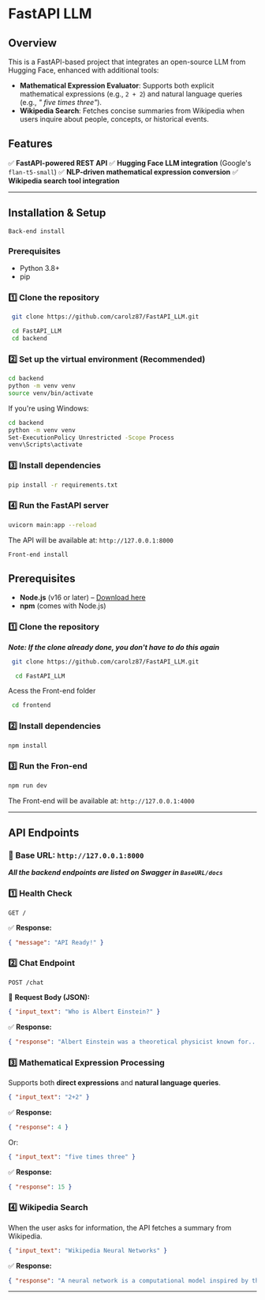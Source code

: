 # FastAPI LLM

## Overview
This is a FastAPI-based project that integrates an open-source LLM from Hugging Face, enhanced with additional tools:
- **Mathematical Expression Evaluator**: Supports both explicit mathematical expressions (e.g., `2 + 2`) and natural language queries (e.g., *" five times three"*).
- **Wikipedia Search**: Fetches concise summaries from Wikipedia when users inquire about people, concepts, or historical events.

## Features
✅ **FastAPI-powered REST API**
✅ **Hugging Face LLM integration** (Google's `flan-t5-small`)
✅ **NLP-driven mathematical expression conversion**
✅ **Wikipedia search tool integration**
<!-- ✅ **Scalable and containerized with Docker** -->

---

## Installation & Setup
`Back-end install`
### **Prerequisites**
- Python 3.8+
- pip
<!-- - Docker (optional) -->

### **1️⃣ Clone the repository**
```sh
 git clone https://github.com/carolz87/FastAPI_LLM.git

 cd FastAPI_LLM
 cd backend

```

### **2️⃣ Set up the virtual environment** (Recommended)
```sh
cd backend
python -m venv venv
source venv/bin/activate  
```
If you're using Windows:
```sh
cd backend
python -m venv venv
Set-ExecutionPolicy Unrestricted -Scope Process
venv\Scripts\activate
```

### **3️⃣ Install dependencies**
```sh
pip install -r requirements.txt
```

### **4️⃣ Run the FastAPI server**
```sh
uvicorn main:app --reload
```

The API will be available at: `http://127.0.0.1:8000`

`Front-end install`
## Prerequisites
- **Node.js** (v16 or later) – [Download here](https://nodejs.org/)
- **npm** (comes with Node.js)

### **1️⃣ Clone the repository**
___Note: If the clone already done, you don't have to do this again___
```sh
 git clone https://github.com/carolz87/FastAPI_LLM.git

  cd FastAPI_LLM
```
Acess the Front-end folder
```sh
 cd frontend
```

### **2️⃣ Install dependencies**
```sh
npm install
```

### **3️⃣ Run the Fron-end**
```sh
npm run dev
```

The Front-end will be available at: `http://127.0.0.1:4000`

---

## API Endpoints
### **🔹 Base URL:** `http://127.0.0.1:8000`

___All the backend endpoints are listed on Swagger in `BaseURL/docs`___

### **1️⃣ Health Check**
```http
GET /
```
✅ **Response:**
```json
{ "message": "API Ready!" }
```

### **2️⃣ Chat Endpoint**
```http
POST /chat
```
📌 **Request Body (JSON):**
```json
{ "input_text": "Who is Albert Einstein?" }
```
✅ **Response:**
```json
{ "response": "Albert Einstein was a theoretical physicist known for..." }
```

### **3️⃣ Mathematical Expression Processing**
Supports both **direct expressions** and **natural language queries**.
```json
{ "input_text": "2+2" }
```
✅ **Response:**
```json
{ "response": 4 }
```

Or:

```json
{ "input_text": "five times three" }
```
✅ **Response:**
```json
{ "response": 15 }
```

### **4️⃣ Wikipedia Search**
When the user asks for information, the API fetches a summary from Wikipedia.
```json
{ "input_text": "Wikipedia Neural Networks" }
```
✅ **Response:**
```json
{ "response": "A neural network is a computational model inspired by the human brain..." }
```

---
<!-- 
## Running with Docker (Optional)
For containerized deployment, use Docker:
```sh
docker build -t fastapi-ai-chatbot .
docker run -p 8000:8000 fastapi-ai-chatbot
```

--- -->
